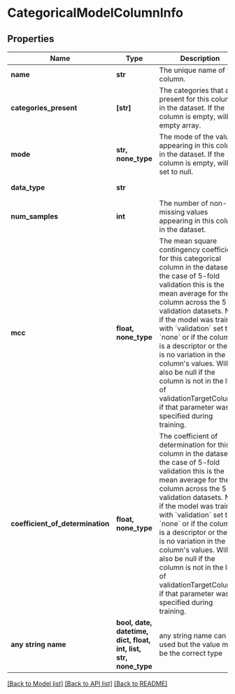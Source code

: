 # CategoricalModelColumnInfo


## Properties
Name | Type | Description | Notes
------------ | ------------- | ------------- | -------------
**name** | **str** | The unique name of the column. | 
**categories_present** | **[str]** | The categories that are present for this column in the dataset. If the column is empty, will be empty array. | 
**mode** | **str, none_type** | The mode of the values appearing in this column in the dataset. If the column is empty, will be set to null. | 
**data_type** | **str** |  | defaults to "categorical"
**num_samples** | **int** | The number of non-missing values appearing in this column in the dataset. | defaults to 0
**mcc** | **float, none_type** | The mean square contingency coefficient for this categorical column in the dataset.  In the case of 5-fold validation this is the mean average for the column across the 5 validation datasets.  Null if the model was trained with &#x60;validation&#x60; set to &#x60;none&#x60; or if the column is a descriptor or there is no variation in the column&#39;s values.  Will also be null if the column is not in the list of validationTargetColumns if that parameter was specified during training. | [optional] 
**coefficient_of_determination** | **float, none_type** | The coefficient of determination for this column in the dataset.  In the case of 5-fold validation this is the mean average for the column across the 5 validation datasets.  Null if the model was trained with &#x60;validation&#x60; set to &#x60;none&#x60; or if the column is a descriptor or there is no variation in the column&#39;s values.  Will also be null if the column is not in the list of validationTargetColumns if that parameter was specified during training. | [optional] 
**any string name** | **bool, date, datetime, dict, float, int, list, str, none_type** | any string name can be used but the value must be the correct type | [optional]

[[Back to Model list]](../README.md#documentation-for-models) [[Back to API list]](../README.md#documentation-for-api-endpoints) [[Back to README]](../README.md)


